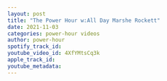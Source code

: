 ```yaml
---
layout: post
title: "The Power Hour w:All Day Marshe Rockett"
date: 2021-11-03
categories: power-hour videos
author: power-hour
spotify_track_id: 
youtube_video_id: 4XfYMtsCq3k
apple_track_id: 
youtube_metadata: 
---
```

